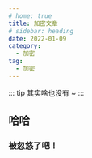 ```yaml
---
# home: true
title: 加密文章
# sidebar: heading
date: 2022-01-09
category:
  - 加密
tag:
  - 加密
---
```


::: tip
其实啥也没有 ~
:::

## 哈哈

### 被忽悠了吧！
